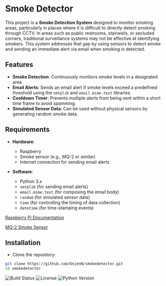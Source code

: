 # Smoke Detector

This project is a **Smoke Detection System** designed to monitor smoking areas, particularly in places where it is difficult to directly detect smoking through CCTV. In areas such as public restrooms, stairwells, or secluded corners, traditional surveillance systems may not be effective at identifying smokers. This system addresses that gap by using sensors to detect smoke and sending an immediate alert via email when smoking is detected.

## Features

- **Smoke Detection**: Continuously monitors smoke levels in a designated area.
- **Email Alerts**: Sends an email alert if smoke levels exceed a predefined threshold using the `smtplib` and `email.mime.text` libraries.
- **Cooldown Timer**: Prevents multiple alerts from being sent within a short time frame to avoid spamming.
- **Simulated Sensor Data**: Can be used without physical sensors by generating random smoke data.

## Requirements

- **Hardware**:
  - Raspberry
  - Smoke sensor (e.g., MQ-2 or similar)
  - Internet connection for sending email alerts
 
- **Software**:
  - Python 3.x
  - `smtplib` (for sending email alerts)
  - `email.mime.text` (for composing the email body)
  - `random` (for simulated sensor data)
  - `time` (for controlling the timing of data collection)
  - `datetime` (for time-stamping events)
 
[Raspberry Pi Documentation](https://www.raspberrypi.org/documentation/)

[MQ-2 Smoke Sensor](https://www.example.com)

## Installation

  - Clone the repository:
   ```bash
   git clone https://github.com/UnjenN/smokedetector.git
   cd smokedetector
   ```

![Build Status](https://img.shields.io/badge/build-passing-brightgreen)
![License](https://img.shields.io/badge/license-MIT-blue)
![Python Version](https://img.shields.io/badge/python-3.x-blue)
